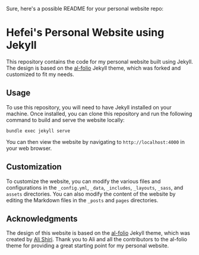 Sure, here's a possible README for your personal website repo:

# Hefei's Personal Website using Jekyll

This repository contains the code for my personal website built using Jekyll. The design is based on the [al-folio](https://github.com/alshedivat/al-folio) Jekyll theme, which was forked and customized to fit my needs.

## Usage

To use this repository, you will need to have Jekyll installed on your machine. Once installed, you can clone this repository and run the following command to build and serve the website locally:

```
bundle exec jekyll serve
```

You can then view the website by navigating to `http://localhost:4000` in your web browser.

## Customization

To customize the website, you can modify the various files and configurations in the `_config.yml`, `_data`, `_includes`, `_layouts`, `_sass`, and `assets` directories. You can also modify the content of the website by editing the Markdown files in the `_posts` and `pages` directories.

## Acknowledgments

The design of this website is based on the [al-folio](https://github.com/alshedivat/al-folio) Jekyll theme, which was created by [Ali Shiri](https://github.com/alshedivat). Thank you to Ali and all the contributors to the al-folio theme for providing a great starting point for my personal website.
